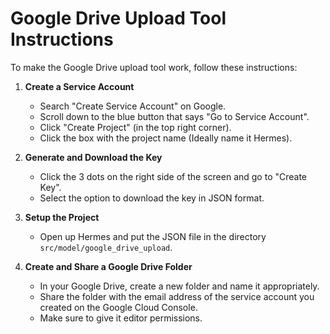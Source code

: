 # Google Drive Upload Tool Instructions

To make the Google Drive upload tool work, follow these instructions:

1. **Create a Service Account**
   - Search "Create Service Account" on Google.
   - Scroll down to the blue button that says "Go to Service Account".
   - Click "Create Project" (in the top right corner).
   - Click the box with the project name (Ideally name it Hermes).

2. **Generate and Download the Key**
   - Click the 3 dots on the right side of the screen and go to "Create Key".
   - Select the option to download the key in JSON format.

3. **Setup the Project**
   - Open up Hermes and put the JSON file in the directory `src/model/google_drive_upload`.

4. **Create and Share a Google Drive Folder**
   - In your Google Drive, create a new folder and name it appropriately.
   - Share the folder with the email address of the service account you created on the Google Cloud Console.
   - Make sure to give it editor permissions.
